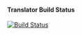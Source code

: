#### Translator Build Status
[![Build Status](http://jenkins.idc.tarento.com/buildStatus/icon?job=anuvaad%2Fanuvaad-etl-translator)](http://jenkins.idc.tarento.com/job/anuvaad/job/anuvaad-etl-translator/)
